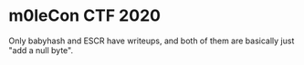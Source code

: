 # m0leCon CTF 2020

Only babyhash and ESCR have writeups, and both of them are basically just "add a null byte".
